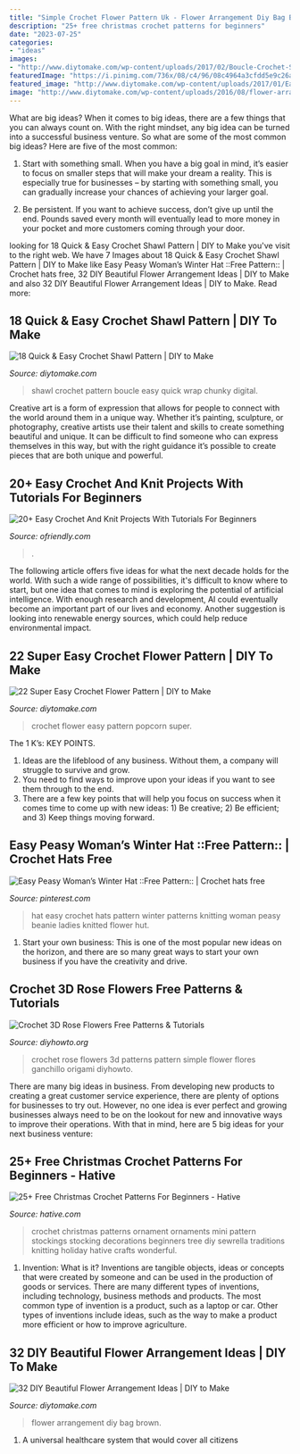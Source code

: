 ```yaml
---
title: "Simple Crochet Flower Pattern Uk - Flower Arrangement Diy Bag Brown"
description: "25+ free christmas crochet patterns for beginners"
date: "2023-07-25"
categories:
- "ideas"
images:
- "http://www.diytomake.com/wp-content/uploads/2017/02/Boucle-Crochet-Shawl.jpg"
featuredImage: "https://i.pinimg.com/736x/08/c4/96/08c4964a3cfdd5e9c26a61f89e3447d3.jpg"
featured_image: "http://www.diytomake.com/wp-content/uploads/2017/01/Easy-Crochet-Popcorn-Flower.jpg"
image: "http://www.diytomake.com/wp-content/uploads/2016/08/flower-arrangement-ideas-1.jpg"
---
```



What are big ideas?
When it comes to big ideas, there are a few things that you can always count on. With the right mindset, any big idea can be turned into a successful business venture. So what are some of the most common big ideas? Here are five of the most common:
1. Start with something small. When you have a big goal in mind, it’s easier to focus on smaller steps that will make your dream a reality. This is especially true for businesses – by starting with something small, you can gradually increase your chances of achieving your larger goal.

2. Be persistent. If you want to achieve success, don’t give up until the end. Pounds saved every month will eventually lead to more money in your pocket and more customers coming through your door.

	

		
looking for 18 Quick &amp; Easy Crochet Shawl Pattern | DIY to Make you've visit to the right web. We have 7 Images about 18 Quick &amp; Easy Crochet Shawl Pattern | DIY to Make like Easy Peasy Woman’s Winter Hat ::Free Pattern:: | Crochet hats free, 32 DIY Beautiful Flower Arrangement Ideas | DIY to Make and also 32 DIY Beautiful Flower Arrangement Ideas | DIY to Make. Read more:
		
    
## 18 Quick &amp; Easy Crochet Shawl Pattern | DIY To Make

<img loading=lazy src="http://www.diytomake.com/wp-content/uploads/2017/02/Boucle-Crochet-Shawl.jpg" onerror="this.onerror=null;this.src='https://tse2.mm.bing.net/th?id=OIP.QjYMRvWuwbeOFZSXJljbBwHaL5&amp;pid=15.1';" alt="18 Quick &amp; Easy Crochet Shawl Pattern | DIY to Make">

_Source: diytomake.com_

>shawl crochet pattern boucle easy quick wrap chunky digital. 

	

Creative art is a form of expression that allows for people to connect with the world around them in a unique way. Whether it’s painting, sculpture, or photography, creative artists use their talent and skills to create something beautiful and unique. It can be difficult to find someone who can express themselves in this way, but with the right guidance it’s possible to create pieces that are both unique and powerful.

    
## 20+ Easy Crochet And Knit Projects With Tutorials For Beginners

<img loading=lazy src="https://ofriendly.com/wp-content/uploads/2016/11/22-easy-crochet-projects.jpg" onerror="this.onerror=null;this.src='https://tse1.mm.bing.net/th?id=OIP.DGXscFX5QLmsyych_ha3SQHaKD&amp;pid=15.1';" alt="20+ Easy Crochet And Knit Projects With Tutorials For Beginners">

_Source: ofriendly.com_

>. 

	

The following article offers five ideas for what the next decade holds for the world. With such a wide range of possibilities, it's difficult to know where to start, but one idea that comes to mind is exploring the potential of artificial intelligence. With enough research and development, AI could eventually become an important part of our lives and economy. Another suggestion is looking into renewable energy sources, which could help reduce environmental impact.

    
## 22 Super Easy Crochet Flower Pattern | DIY To Make

<img loading=lazy src="http://www.diytomake.com/wp-content/uploads/2017/01/Easy-Crochet-Popcorn-Flower.jpg" onerror="this.onerror=null;this.src='https://tse3.mm.bing.net/th?id=OIP.DB926XJJXvIatQgSHOMHMAHaHa&amp;pid=15.1';" alt="22 Super Easy Crochet Flower Pattern | DIY to Make">

_Source: diytomake.com_

>crochet flower easy pattern popcorn super. 

	

The 1 K’s: KEY POINTS.
1. Ideas are the lifeblood of any business. Without them, a company will struggle to survive and grow.
2. You need to find ways to improve upon your ideas if you want to see them through to the end.
3. There are a few key points that will help you focus on success when it comes time to come up with new ideas: 1) Be creative; 2) Be efficient; and 3) Keep things moving forward.

    
## Easy Peasy Woman’s Winter Hat ::Free Pattern:: | Crochet Hats Free

<img loading=lazy src="https://i.pinimg.com/736x/08/c4/96/08c4964a3cfdd5e9c26a61f89e3447d3.jpg" onerror="this.onerror=null;this.src='https://tse1.mm.bing.net/th?id=OIP.TOgkh7w4NtXuKVqb4jAepQHaHa&amp;pid=15.1';" alt="Easy Peasy Woman’s Winter Hat ::Free Pattern:: | Crochet hats free">

_Source: pinterest.com_

>hat easy crochet hats pattern winter patterns knitting woman peasy beanie ladies knitted flower hut. 

	

1. Start your own business: This is one of the most popular new ideas on the horizon, and there are so many great ways to start your own business if you have the creativity and drive.

    
## Crochet 3D Rose Flowers Free Patterns &amp; Tutorials

<img loading=lazy src="http://www.diyhowto.org/wp-content/uploads/2019/02/DIYHowto-Crochet-3D-Rose-Flowers-Free-Patterns-17.jpg" onerror="this.onerror=null;this.src='https://tse4.mm.bing.net/th?id=OIP.nGAVJvKlBSKqseZf63lpMwHaQH&amp;pid=15.1';" alt="Crochet 3D Rose Flowers Free Patterns &amp; Tutorials">

_Source: diyhowto.org_

>crochet rose flowers 3d patterns pattern simple flower flores ganchillo origami diyhowto. 

	

There are many big ideas in business. From developing new products to creating a great customer service experience, there are plenty of options for businesses to try out. However, no one idea is ever perfect and growing businesses always need to be on the lookout for new and innovative ways to improve their operations. With that in mind, here are 5 big ideas for your next business venture: 

    
## 25+ Free Christmas Crochet Patterns For Beginners - Hative

<img loading=lazy src="https://hative.com/wp-content/uploads/2017/08/christmas-crochet/2-christmas-crochet-patterns.jpg" onerror="this.onerror=null;this.src='https://tse1.mm.bing.net/th?id=OIP.f_FYecBwxASLXAoUY3DaSgHaNU&amp;pid=15.1';" alt="25+ Free Christmas Crochet Patterns For Beginners - Hative">

_Source: hative.com_

>crochet christmas patterns ornament ornaments mini pattern stockings stocking decorations beginners tree diy sewrella traditions knitting holiday hative crafts wonderful. 

	

1. Invention: What is it?
Inventions are tangible objects, ideas or concepts that were created by someone and can be used in the production of goods or services. There are many different types of inventions, including technology, business methods and products. The most common type of invention is a product, such as a laptop or car. Other types of inventions include ideas, such as the way to make a product more efficient or how to improve agriculture.

    
## 32 DIY Beautiful Flower Arrangement Ideas | DIY To Make

<img loading=lazy src="http://www.diytomake.com/wp-content/uploads/2016/08/flower-arrangement-ideas-1.jpg" onerror="this.onerror=null;this.src='https://tse4.mm.bing.net/th?id=OIP.jkXeK2vdr0CF9gyc5c60BQHaJ4&amp;pid=15.1';" alt="32 DIY Beautiful Flower Arrangement Ideas | DIY to Make">

_Source: diytomake.com_

>flower arrangement diy bag brown. 

	

1. A universal healthcare system that would cover all citizens

